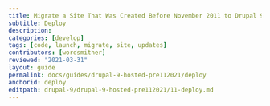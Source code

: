 ```yaml
---
title: Migrate a Site That Was Created Before November 2011 to Drupal 9
subtitle: Deploy
description: 
categories: [develop]
tags: [code, launch, migrate, site, updates]
contributors: [wordsmither]
reviewed: "2021-03-31"
layout: guide
permalink: docs/guides/drupal-9-hosted-pre112021/deploy
anchorid: deploy
editpath: drupal-9/drupal-9-hosted-pre112021/11-deploy.md
---
```

<Partial file="drupal-9/deploy-using-relaunch.md" />